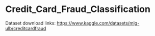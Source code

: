 # Credit_Card_Fraud_Classification

Dataset download links: https://www.kaggle.com/datasets/mlg-ulb/creditcardfraud
